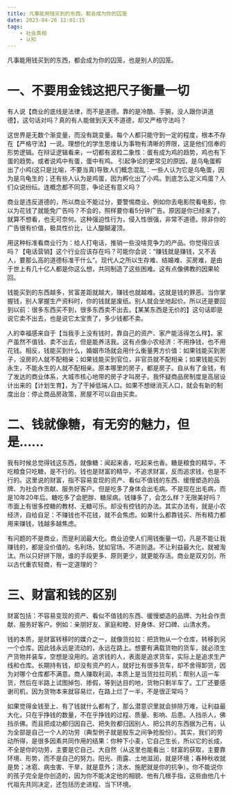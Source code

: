 ```yaml
---
title: 凡事能用钱买到的东西，都会成为你的囚笼
date: 2023-04-26 12:01:15
tags:
    - 社会真相
    - 认知
---
```

凡事能用钱买到的东西，都会成为你的囚笼，也是别人的囚笼。
# 一、不要用金钱这把尺子衡量一切

有人说【商业的底线是法律，而不是道德。靠的是冷酷、手腕，没人跟你讲道德】，这句话对吗？真的有人能做到天天不道德，却又严格守法吗？

这世界是无数个渐变量，而没有跳变量。每个人都只能守到一定的程度，根本不存在【严格守法】一说。理想化的学生思维认为事物有清晰的界限，这是他们信奉的形势逻辑。在辩证逻辑看来，一切都有波粒二象性：蛋有成为鸡的趋势，鸡也有下蛋的趋势。或者说鸡中有蛋，蛋中有鸡。
引起争论的更常见的原因，是乌龟蛋孵出了小鸡(这只是比喻，不要当真)导致人们概念混乱：一些人认为它是乌龟蛋，因为是乌龟生的；还有些人认为是鸡蛋，因为孵化出了小鸡。到底怎么定义鸡蛋？人们众说纷纭。连概念都不同意，争论还有意义吗？

商业是违反道德的，所以商业不能过分，要警惕商业。例如你去电影院看电影，你以为花钱了就能免广告吗？不会的，照样要你看5分钟广告。原因是你已经来了，就算不想看，也无可奈何。这种强迫性行为，侵入性很强，非常不道德。除非你的广告很有价值，极具性价比，让人醍醐灌顶。

用这种标准看商业行为：给人打电话，推销一些没啥竞争力的产品。你觉得应该吗？【电话营销】这个行业应该存在吗？可能你会说：“赚钱就是赚钱，又不丢人，要那么高的道德标准干什么”。现代人之所以生存难、结婚难、买房难，是由于世上有几十亿人都是你这么想，共同制造了这些困难。这有点像佛教的因果轮回。

钱能买到的东西越多，贫富差距就越大，赚钱也就越难。这就是钱的罪恶。当你掌握钱，别人掌握生产资料时，你的钱就是废纸。别人就会坐地起价。所以还是要回到以前：很多东西买不到，很多东西卖不出去。【某某东西是无价的】这句话即是说它卖不出去，也是说它太宝贵了，多少钱都不卖。

人的幸福感来自于【当我手上没有钱时，靠自己的资产、家产能活得怎么样】。家产虽然不值钱、卖不出去，但是能养活我。这有点像小农经济：不用挣钱，也不用花钱。相反，钱能买到什么，婚姻市场就会用什么衡量男方价值：如果钱能买到房子，没房的人就不配相亲；如果钱能买到官位，非官员就不配相亲；如果钱能买到永生，不能永生的人就不配相亲。原本哪里的房子，都是房子。自从有了金钱，有了发达的商业体系，大城市核心地带的房子才叫房子。我怀疑商品房制度是高层设计出来的【计划生育】，为了干掉低端人口。如果不想继消灭人口，就会有新的制度出台：停止商品房政策，房屋不可以自由买卖。

# 二、钱就像糖，有无穷的魅力，但是......
我有时候总觉得钱这东西，就像糖：闻起来香，吃起来也香。糖是粮食的精华，不吃粮食只吃糖，是不行的。钱也是财富的精华，不追求财富，反而追求钱，也是不行的。这里说的财富，指不容易变现的资产、看似不值钱的东西、缓慢塑造的品牌、为社会作贡献、服务好客户。但是吃多了身体会出毛病。不是现在出毛病，而是10年20年后。糖吃多了会肥胖、糖尿病。钱赚多了，会怎么样？无限美好吗？市面上有很多控糖的教材、无糖可乐。却没有控钱的办法。其实办法有，就是小农经济，自给自足：不赚钱也不花钱，就不会焦虑。如果什么都靠钱买、所有精力都用来赚钱，钱越多越焦虑。

有问题的不是商业，而是利润最大化。商业迫使人们用钱衡量一切，凡是不能让我赚钱的，都是没价值的。名利场，犹如官场。不进则退。不让利益最大化，就被淘汰。所以只好拼下限，谁的手段更多、原则更少，就更能存活。商业是双刃剑，所以古代重农轻商，有一定道理的？

# 三、财富和钱的区别

财富包括：不容易变现的资产、看似不值钱的东西、缓慢塑造的品牌、为社会作贡献、服务好客户。例如：亲朋好友、家庭和睦、好身体、好口碑、山清水秀。

钱的本质，是财富转移时的媒介之一，就像货拉拉：把货物从一个仓库，转移到另一个仓库。因此钱永远是流动的，永远在路上。想要有满载货物的货车，就必须生产货物并装车，空想是没用的。追求钱的人，表面是追求货车，实际上是追求生产线和仓库。长期持有钱，却没有资产的人，就好比有很多货车，却不舍得卸货，因为对哪个仓库都不满意。商人赚取利润，本质上是当货拉拉司机：帮别人运一车货，然后在半路上试图掉包、掺假，等到达目的地，货物只剩半车了。工厂还要感谢司机，因为货物本来就容易烂，在路上烂了一半，不是很正常吗？

如果觉得金钱至上、有了钱就什么都有了，那么潜意识里就会排除万难，让利益最大化，只在乎挣钱的数量，不在乎挣钱的过程、质量、影响、后患。人挡杀人，佛挡杀佛。而且把成功都归因自己、把失败都归因别人、把公共的东西据为己有，认为全部是自己一个人的功劳（典型例子就是股东之间争抢股份）。其实，我们的劳动所得，是很多因素共同作用的结果：你种下小麦，它自己生长，所以它的长成，不全是你的功劳，主要是它自己、大自然（从这里也能看出：财富的获取，主要靠环境、形势，而不是自己的努力。阳光、雨露、土地滋润，就是环境；春种秋收就是势；冰雹、病虫害、干旱，就是意外；浇水、施肥就是你的抗争）。你不能说你的孩子完全是你创造的，因为你不能决定他的相貌、他有几根手指，这些由他几十代祖先共同决定，还包括历史进程、当下环境。
